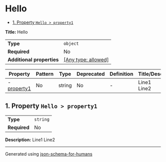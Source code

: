 # Hello

- [1. Property `Hello > property1`](#property1)

**Title:** Hello

|                           |                                                                           |
| ------------------------- | ------------------------------------------------------------------------- |
| **Type**                  | `object`                                                                  |
| **Required**              | No                                                                        |
| **Additional properties** | [[Any type: allowed]](# "Additional Properties of any type are allowed.") |

| Property                   | Pattern | Type   | Deprecated | Definition | Title/Description |
| -------------------------- | ------- | ------ | ---------- | ---------- | ----------------- |
| - [property1](#property1 ) | No      | string | No         | -          | Line1<br />Line2  |

## <a name="property1"></a>1. Property `Hello > property1`

|              |          |
| ------------ | -------- |
| **Type**     | `string` |
| **Required** | No       |

**Description:** Line1
Line2

----------------------------------------------------------------------------------------------------------------------------
Generated using [json-schema-for-humans](https://github.com/coveooss/json-schema-for-humans)
